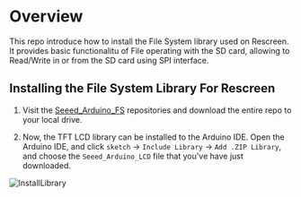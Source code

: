 # Overview

This repo introduce how to install the File System library used on Rescreen. It provides basic functionalitu of File operating with the SD card, allowing to Read/Write in or from the SD card using SPI interface.

## Installing the File System Library For Rescreen

1. Visit the [Seeed_Arduino_FS](https://github.com/Seeed-Studio/Seeed_Arduino_FS/tree/dev) repositories and download the entire repo to your local drive.

2. Now, the TFT LCD library can be installed to the Arduino IDE. Open the Arduino IDE, and click `sketch` -> `Include Library` -> `Add .ZIP Library`, and choose the `Seeed_Arduino_LCD` file that you've have just downloaded.

![InstallLibrary](https://files.seeedstudio.com/wiki/Wio-Terminal/img/Xnip2019-11-21_15-50-13.jpg)
